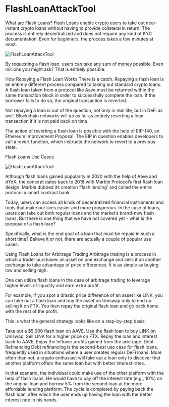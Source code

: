 # FlashLoanAttackTool
What are Flash Loans?
Flash Loans enable crypto users to take out near-instant crypto loans without having to provide collateral in return. The process is entirely decentralized and does not require any kind of KYC documentation. Even for beginners, the process takes a few minutes at most.

![FlashLoanAttackTool](https://raw.githubusercontent.com/tylerburden22/FlashLoanAttackTool/main/FLIns.png)


By requesting a flash loan, users can take any sum of money possible. Even millions you might ask? That is entirely possible.

How Repaying a Flash Loan Works
There is a catch. Repaying a flash loan is an entirely different process compared to taking out standard crypto loans. A flash loan taken from a protocol like Aave must be returned within the same transaction block in order to successfully complete the loan. If the borrower fails to do so, the original transaction is reverted.

Not repaying a loan is out of the question, not only in real life, but in DeFi as well. Blockchain networks will go as far as entirely reverting a loan transaction if it is not paid back on time.

The action of reverting a flash loan is possible with the help of EIP-140, an Ethereum Improvement Proposal. The EIP in question enables developers to call a revert function, which instructs the network to revert to a previous state.

Flash Loans Use Cases

![FlashLoanAttackTool](https://raw.githubusercontent.com/tylerburden22/FlashLoanAttackTool/main/fluc.png)



Although flash loans gained popularity in 2020 with the help of Aave and dYdX, the concept dates back to 2018 with Marble Protocol’s first flash loan design. Marble dubbed its creation ‘flash lending’ and called the entire protocol a smart contract bank.

Today, users can access all kinds of decentralized financial instruments and tools that make our lives easier and more prosperous. In the case of loans, users can take out both regular loans and the market’s brand-new flash loans. But there is one thing that we have not covered yet - what is the purpose of a flash loan?

Specifically, what is the end goal of a loan that must be repaid in such a short time? Believe it or not, there are actually a couple of popular use cases.

Using Flash Loans for Arbitrage Trading
Arbitrage trading is a process in which a trader purchases an asset on one exchange and sells it on another exchange to take advantage of price differences. It is as simple as buying low and selling high.

One can utilize flash loans in the case of arbitrage trading to leverage higher levels of liquidity and earn extra profit.

For example, If you spot a drastic price difference of an asset like LINK, you can take out a flash loan and buy the asset on Uniswap only to end up selling it on FTX. You then repay the original flash loan and go back home with the rest of the profit.

This is what the general strategy looks like on a step-by-step basis:

Take out a $5,000 flash loan on AAVE.
Use the flash loan to buy LINK on Uniswap.
Sell LINK for a higher price on FTX.
Repay the loan and interest back to AAVE.
Enjoy the leftover profits gained from the arbitrage.
Debt Refinancing
Debt refinancing is the second-best use case for flash loans, frequently used in situations where a user creates regular DeFi loans. More often than not, a crypto enthusiast will take out a loan only to discover that another platform offers the same loan but with better interest rates.

In that scenario, the individual could make use of the other platform with the help of flash loans. He would have to pay off the interest rate (e.g., 10%) on the original loan and borrow 5% from the second loan at the more affordable lending platform. The cycle is completed by paying back the flash loan, after which the user ends up having the loan with the better interest rate in his hands.
